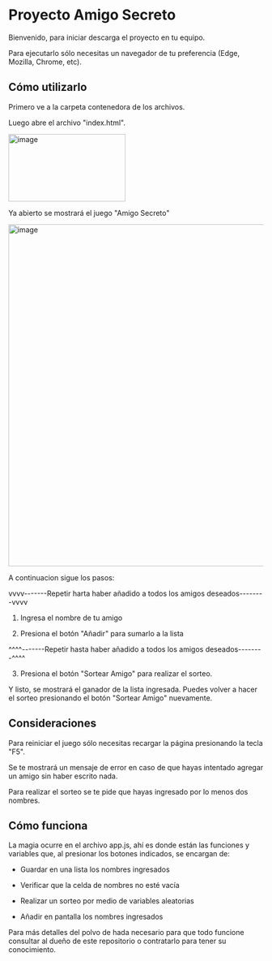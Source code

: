 <h1> Proyecto Amigo Secreto </h1>

Bienvenido, para iniciar descarga el proyecto en tu equipo.

Para ejecutarlo sólo necesitas un navegador de tu preferencia (Edge, Mozilla, Chrome, etc).

<h2> Cómo utilizarlo </h2>

Primero ve a la carpeta contenedora de los archivos.

Luego abre el archivo "index.html".

<img width="231" height="133" alt="image" src="https://github.com/user-attachments/assets/ef600a33-a40b-4160-a6bb-ea189a8ef418" />

Ya abierto se mostrará el juego "Amigo Secreto"

<img width="1052" height="674" alt="image" src="https://github.com/user-attachments/assets/ab61c300-adae-4ed6-880f-29e464880354" />

A continuacion sigue los pasos:

vvvv-------Repetir harta haber añadido a todos los amigos deseados--------vvvv

1. Ingresa el nombre de tu amigo

2. Presiona el botón "Añadir" para sumarlo a la lista

^^^^-------Repetir hasta haber añadido a todos los amigos deseados--------^^^^

3. Presiona el botón "Sortear Amigo" para realizar el sorteo.

Y listo, se mostrará el ganador de la lista ingresada. Puedes volver a hacer el sorteo presionando el botón "Sortear Amigo" nuevamente.


<h2> Consideraciones</h2>

Para reiniciar el juego sólo necesitas recargar la página presionando la tecla "F5".

Se te mostrará un mensaje de error en caso de que hayas intentado agregar un amigo sin haber escrito nada.

Para realizar el sorteo se te pide que hayas ingresado por lo menos dos nombres.


<h2> Cómo funciona</h2>

La magia ocurre en el archivo app.js, ahí es donde están las funciones y variables que, al presionar los botones indicados, se encargan de:
  
  - Guardar en una lista los nombres ingresados

  - Verificar que la celda de nombres no esté vacía

  - Realizar un sorteo por medio de variables aleatorias

  - Añadir en pantalla los nombres ingresados

Para más detalles del polvo de hada necesario  para que todo funcione consultar al dueño de este repositorio o contratarlo para tener su conocimiento.
  

